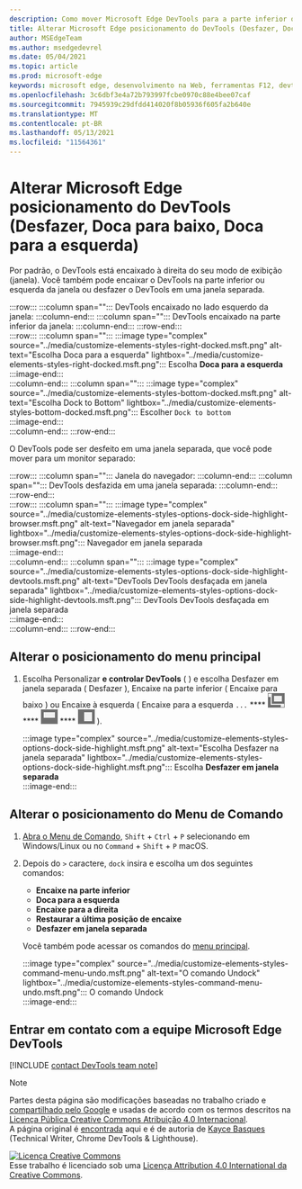 ```yaml
---
description: Como mover Microsoft Edge DevTools para a parte inferior ou esquerda do seu viewport ou para uma janela separada.
title: Alterar Microsoft Edge posicionamento do DevTools (Desfazer, Doca para baixo, Doca para a esquerda)
author: MSEdgeTeam
ms.author: msedgedevrel
ms.date: 05/04/2021
ms.topic: article
ms.prod: microsoft-edge
keywords: microsoft edge, desenvolvimento na Web, ferramentas F12, devtools
ms.openlocfilehash: 3c6dbf3e4a72b793997fcbe0970c88e4bee07caf
ms.sourcegitcommit: 7945939c29dfdd414020f8b05936f605fa2b640e
ms.translationtype: MT
ms.contentlocale: pt-BR
ms.lasthandoff: 05/13/2021
ms.locfileid: "11564361"
---
```

<!-- Copyright Kayce Basques 

   Licensed under the Apache License, Version 2.0 (the "License");
   you may not use this file except in compliance with the License.
   You may obtain a copy of the License at

       https://www.apache.org/licenses/LICENSE-2.0

   Unless required by applicable law or agreed to in writing, software
   distributed under the License is distributed on an "AS IS" BASIS,
   WITHOUT WARRANTIES OR CONDITIONS OF ANY KIND, either express or implied.
   See the License for the specific language governing permissions and
   limitations under the License.  -->
# <a name="change-microsoft-edge-devtools-placement-undock-dock-to-bottom-dock-to-left"></a>Alterar Microsoft Edge posicionamento do DevTools (Desfazer, Doca para baixo, Doca para a esquerda)  

Por padrão, o DevTools está encaixado à direita do seu modo de exibição (janela).  Você também pode encaixar o DevTools na parte inferior ou esquerda da janela ou desfazer o DevTools em uma janela separada.

:::row:::
   :::column span="":::
      DevTools encaixado no lado esquerdo da janela:
   :::column-end:::
   :::column span="":::
      DevTools encaixado na parte inferior da janela:
   :::column-end:::
:::row-end:::  
:::row:::
   :::column span="":::
      :::image type="complex" source="../media/customize-elements-styles-right-docked.msft.png" alt-text="Escolha Doca para a esquerda" lightbox="../media/customize-elements-styles-right-docked.msft.png":::
         Escolha **Doca para a esquerda**  
      :::image-end:::  
   :::column-end:::
   :::column span="":::
      :::image type="complex" source="../media/customize-elements-styles-bottom-docked.msft.png" alt-text="Escolha Dock to Bottom" lightbox="../media/customize-elements-styles-bottom-docked.msft.png":::
         Escolher `Dock to bottom`  
      :::image-end:::  
   :::column-end:::
:::row-end:::  

O DevTools pode ser desfeito em uma janela separada, que você pode mover para um monitor separado:

:::row:::
   :::column span="":::
      Janela do navegador:
   :::column-end:::
   :::column span="":::
      DevTools desfazida em uma janela separada:
   :::column-end:::
:::row-end:::  
:::row:::
   :::column span="":::
      :::image type="complex" source="../media/customize-elements-styles-options-dock-side-highlight-browser.msft.png" alt-text="Navegador em janela separada" lightbox="../media/customize-elements-styles-options-dock-side-highlight-browser.msft.png":::
         Navegador em janela separada  
      :::image-end:::  
   :::column-end:::
   :::column span="":::
      :::image type="complex" source="../media/customize-elements-styles-options-dock-side-highlight-devtools.msft.png" alt-text="DevTools DevTools desfaçada em janela separada" lightbox="../media/customize-elements-styles-options-dock-side-highlight-devtools.msft.png":::
         DevTools DevTools desfaçada em janela separada  
      :::image-end:::  
   :::column-end:::
:::row-end:::  

## <a name="change-placement-from-the-main-menu"></a>Alterar o posicionamento do menu principal  

1.  Escolha Personalizar **e controlar DevTools** \( \) e escolha Desfazer em janela separada \( Desfazer \), Encaixe na parte inferior \( Encaixe para baixo \) ou Encaixe à esquerda \( Encaixe para a esquerda `...` **** ![ ](../media/undock-icon.msft.png) **** ![ ](../media/bottom-icon.msft.png) **** ![ ](../media/left-icon.msft.png) \).  
    
    :::image type="complex" source="../media/customize-elements-styles-options-dock-side-highlight.msft.png" alt-text="Escolha Desfazer na janela separada" lightbox="../media/customize-elements-styles-options-dock-side-highlight.msft.png":::
       Escolha **Desfazer em janela separada**  
    :::image-end:::  
    
## <a name="change-placement-from-the-command-menu"></a>Alterar o posicionamento do Menu de Comando  

1.  [Abra o Menu de Comando][DevtoolsCommandMenu], `Shift` + `Ctrl` + `P` selecionando em Windows/Linux ou no `Command` + `Shift` + `P` macOS.  
1.  Depois do `>` caractere, `dock` insira e escolha um dos seguintes comandos:  
    
    *  **Encaixe na parte inferior**
    *  **Doca para a esquerda**
    *  **Encaixe para a direita**
    *  **Restaurar a última posição de encaixe**
    *  **Desfazer em janela separada**
    
    Você também pode acessar os comandos do [menu principal](#change-placement-from-the-main-menu). 
    
    :::image type="complex" source="../media/customize-elements-styles-command-menu-undo.msft.png" alt-text="O comando Undock" lightbox="../media/customize-elements-styles-command-menu-undo.msft.png":::
       O comando Undock  
    :::image-end:::  
    
## <a name="getting-in-touch-with-the-microsoft-edge-devtools-team"></a>Entrar em contato com a equipe Microsoft Edge DevTools  

[!INCLUDE [contact DevTools team note](../includes/contact-devtools-team-note.md)]  

<!-- links -->  

[DevtoolsCommandMenu]: ../command-menu/index.md "Execute comandos com o menu Microsoft Edge DevTools Command | Microsoft Docs"  

> [!NOTE]
> Partes desta página são modificações baseadas no trabalho criado e [compartilhado pelo Google][GoogleSitePolicies] e usadas de acordo com os termos descritos na [Licença Pública Creative Commons Atribuição 4.0 Internacional][CCA4IL].  
> A página original é [encontrada](https://developers.google.com/web/tools/chrome-devtools/customize/placement) aqui e é de autoria de [Kayce Basques][KayceBasques] \(Technical Writer, Chrome DevTools \& Lighthouse\).  

[![Licença Creative Commons][CCby4Image]][CCA4IL]  
Esse trabalho é licenciado sob uma [Licença Attribution 4.0 International da Creative Commons][CCA4IL].  

[CCA4IL]: https://creativecommons.org/licenses/by/4.0  
[CCby4Image]: https://i.creativecommons.org/l/by/4.0/88x31.png  
[GoogleSitePolicies]: https://developers.google.com/terms/site-policies  
[KayceBasques]: https://developers.google.com/web/resources/contributors#kayce-basques  

